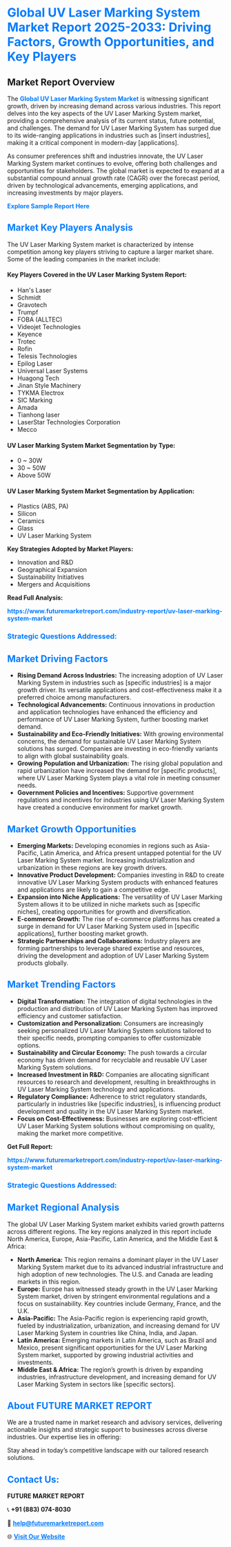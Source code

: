 <h1 style="color: #007BFF;">Global UV Laser Marking System Market Report 2025-2033: Driving Factors, Growth Opportunities, and Key Players</h1>

<section id="overview">
<h2>Market Report Overview</h2>
<p>The <a href="https://www.futuremarketreport.com/industry-report/uv-laser-marking-system-market" style="color: #007BFF; text-decoration: none;"><strong>Global UV Laser Marking System Market</strong></a> is witnessing significant growth, driven by increasing demand across various industries. This report delves into the key aspects of the UV Laser Marking System market, providing a comprehensive analysis of its current status, future potential, and challenges. The demand for UV Laser Marking System has surged due to its wide-ranging applications in industries such as [insert industries], making it a critical component in modern-day [applications].</p>
<p>As consumer preferences shift and industries innovate, the UV Laser Marking System market continues to evolve, offering both challenges and opportunities for stakeholders. The global market is expected to expand at a substantial compound annual growth rate (CAGR) over the forecast period, driven by technological advancements, emerging applications, and increasing investments by major players.</p>
</section>

<section id="overview">
<p><a href="https://www.futuremarketreport.com/request-sample/reportId=127732" style="color: #007BFF; text-decoration: none;"><strong>Explore Sample Report Here</strong></a></p>
</section>

<section id="key-players">
<h2 style="color: #007BFF;">Market Key Players Analysis</h2>
<p>The UV Laser Marking System market is characterized by intense competition among key players striving to capture a larger market share. Some of the leading companies in the market include:</p>
<h4>Key Players Covered in the UV Laser Marking System Report:</h4>
<ul><li>Han&#039;s Laser</li><li>Schmidt</li><li>Gravotech</li><li>Trumpf</li><li>FOBA (ALLTEC)</li><li>Videojet Technologies</li><li>Keyence</li><li>Trotec</li><li>Rofin</li><li>Telesis Technologies</li><li>Epilog Laser</li><li>Universal Laser Systems</li><li>Huagong Tech</li><li>Jinan Style Machinery</li><li>TYKMA Electrox</li><li>SIC Marking</li><li>Amada</li><li>Tianhong laser</li><li>LaserStar Technologies Corporation</li><li>Mecco</li></ul>
<h4>UV Laser Marking System Market Segmentation by Type:</h4>
<ul><li>0 ~ 30W</li><li>30 ~ 50W</li><li>Above 50W</li></ul>

<h4>UV Laser Marking System Market Segmentation by Application:</h4>
<ul><li>Plastics (ABS, PA)</li><li>Silicon</li><li>Ceramics</li><li>Glass</li><li>UV Laser Marking System</li></ul>
<p><strong>Key Strategies Adopted by Market Players:</strong></p>
<ul>
<li>Innovation and R&D</li>
<li>Geographical Expansion</li>
<li>Sustainability Initiatives</li>
<li>Mergers and Acquisitions</li>
</ul>
</section>

<section>
<p><strong>Read Full Analysis: </strong></p><a href="https://www.futuremarketreport.com/industry-report/uv-laser-marking-system-market" style="color: #007BFF; text-decoration: none;"><strong>https://www.futuremarketreport.com/industry-report/uv-laser-marking-system-market</strong></a>
<h3 style="color: #007BFF;">Strategic Questions Addressed:</h3>
</section>

<section id="driving-factors">
<h2 style="color: #007BFF;">Market Driving Factors</h2>
<ul>
<li><strong>Rising Demand Across Industries:</strong> The increasing adoption of UV Laser Marking System in industries such as [specific industries] is a major growth driver. Its versatile applications and cost-effectiveness make it a preferred choice among manufacturers.</li>
<li><strong>Technological Advancements:</strong> Continuous innovations in production and application technologies have enhanced the efficiency and performance of UV Laser Marking System, further boosting market demand.</li>
<li><strong>Sustainability and Eco-Friendly Initiatives:</strong> With growing environmental concerns, the demand for sustainable UV Laser Marking System solutions has surged. Companies are investing in eco-friendly variants to align with global sustainability goals.</li>
<li><strong>Growing Population and Urbanization:</strong> The rising global population and rapid urbanization have increased the demand for [specific products], where UV Laser Marking System plays a vital role in meeting consumer needs.</li>
<li><strong>Government Policies and Incentives:</strong> Supportive government regulations and incentives for industries using UV Laser Marking System have created a conducive environment for market growth.</li>
</ul>
</section>

<section id="growth-opportunities">
<h2 style="color: #007BFF;">Market Growth Opportunities</h2>
<ul>
<li><strong>Emerging Markets:</strong> Developing economies in regions such as Asia-Pacific, Latin America, and Africa present untapped potential for the UV Laser Marking System market. Increasing industrialization and urbanization in these regions are key growth drivers.</li>
<li><strong>Innovative Product Development:</strong> Companies investing in R&D to create innovative UV Laser Marking System products with enhanced features and applications are likely to gain a competitive edge.</li>
<li><strong>Expansion into Niche Applications:</strong> The versatility of UV Laser Marking System allows it to be utilized in niche markets such as [specific niches], creating opportunities for growth and diversification.</li>
<li><strong>E-commerce Growth:</strong> The rise of e-commerce platforms has created a surge in demand for UV Laser Marking System used in [specific applications], further boosting market growth.</li>
<li><strong>Strategic Partnerships and Collaborations:</strong> Industry players are forming partnerships to leverage shared expertise and resources, driving the development and adoption of UV Laser Marking System products globally.</li>
</ul>
</section>

<section id="trending-factors">
<h2 style="color: #007BFF;">Market Trending Factors</h2>
<ul>
<li><strong>Digital Transformation:</strong> The integration of digital technologies in the production and distribution of UV Laser Marking System has improved efficiency and customer satisfaction.</li>
<li><strong>Customization and Personalization:</strong> Consumers are increasingly seeking personalized UV Laser Marking System solutions tailored to their specific needs, prompting companies to offer customizable options.</li>
<li><strong>Sustainability and Circular Economy:</strong> The push towards a circular economy has driven demand for recyclable and reusable UV Laser Marking System solutions.</li>
<li><strong>Increased Investment in R&D:</strong> Companies are allocating significant resources to research and development, resulting in breakthroughs in UV Laser Marking System technology and applications.</li>
<li><strong>Regulatory Compliance:</strong> Adherence to strict regulatory standards, particularly in industries like [specific industries], is influencing product development and quality in the UV Laser Marking System market.</li>
<li><strong>Focus on Cost-Effectiveness:</strong> Businesses are exploring cost-efficient UV Laser Marking System solutions without compromising on quality, making the market more competitive.</li>
</ul>
</section>

<section>
<p><strong>Get Full Report: </strong></p><a href="https://www.futuremarketreport.com/industry-report/uv-laser-marking-system-market" style="color: #007BFF; text-decoration: none;"><strong>https://www.futuremarketreport.com/industry-report/uv-laser-marking-system-market</strong></a>
<h3 style="color: #007BFF;">Strategic Questions Addressed:</h3>
</section>


<section id="regional-analysis">
<h2 style="color: #007BFF;">Market Regional Analysis</h2>
<p>The global UV Laser Marking System market exhibits varied growth patterns across different regions. The key regions analyzed in this report include North America, Europe, Asia-Pacific, Latin America, and the Middle East & Africa:</p>
<ul>
<li><strong>North America:</strong> This region remains a dominant player in the UV Laser Marking System market due to its advanced industrial infrastructure and high adoption of new technologies. The U.S. and Canada are leading markets in this region.</li>
<li><strong>Europe:</strong> Europe has witnessed steady growth in the UV Laser Marking System market, driven by stringent environmental regulations and a focus on sustainability. Key countries include Germany, France, and the U.K.</li>
<li><strong>Asia-Pacific:</strong> The Asia-Pacific region is experiencing rapid growth, fueled by industrialization, urbanization, and increasing demand for UV Laser Marking System in countries like China, India, and Japan.</li>
<li><strong>Latin America:</strong> Emerging markets in Latin America, such as Brazil and Mexico, present significant opportunities for the UV Laser Marking System market, supported by growing industrial activities and investments.</li>
<li><strong>Middle East & Africa:</strong> The region’s growth is driven by expanding industries, infrastructure development, and increasing demand for UV Laser Marking System in sectors like [specific sectors].</li>
</ul>
</section>

<footer>
<h2 style="color: #007BFF;">About FUTURE MARKET REPORT</h2>
<p>We are a trusted name in market research and advisory services, delivering actionable insights and strategic support to businesses across diverse industries. Our expertise lies in offering:</p>

<p>Stay ahead in today’s competitive landscape with our tailored research solutions.</p>

<h2 style="color: #007BFF;">Contact Us:</h2>
<p><strong>FUTURE MARKET REPORT</strong></p>
<p>📞 <strong>+91 (883) 074-8030</strong></p>
<p>📧 <strong><a href="mailto:help@futuremarketreport.com" style="color: #007BFF;">help@futuremarketreport.com</a></strong></p>
<p>🌐 <strong><a href="https://www.futuremarketreport.com/" style="color: #007BFF;">Visit Our Website</a></strong></p>
</footer>